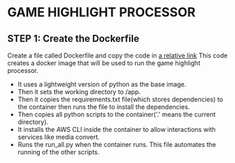 # GAME HIGHLIGHT PROCESSOR


## STEP 1: Create the Dockerfile
Create a file called Dockerfile and copy the code in [a relative link](./Dockerfile)
This code creates a docker image that will be used to run the game highlight processor. 
- It uses a lightweight version of python as the base image.
- Then it sets the working directory to /app.
- Then it copies the requirements.txt file(which stores dependencies) to the container then runs the file to install the dependencies.
- Then copies all python scripts to the container('.' means the current directory).
- It installs the AWS CLI inside the container to allow interactions with services like media convert.
- Runs the run_all.py when the container runs. This file automates the running of the other scripts.